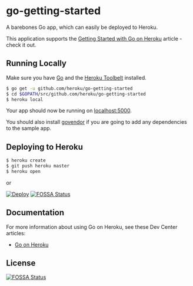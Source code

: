 # go-getting-started

A barebones Go app, which can easily be deployed to Heroku.

This application supports the [Getting Started with Go on Heroku](https://devcenter.heroku.com/articles/getting-started-with-go) article - check it out.

## Running Locally

Make sure you have [Go](http://golang.org/doc/install) and the [Heroku Toolbelt](https://toolbelt.heroku.com/) installed.

```sh
$ go get -u github.com/heroku/go-getting-started
$ cd $GOPATH/src/github.com/heroku/go-getting-started
$ heroku local
```

Your app should now be running on [localhost:5000](http://localhost:5000/).

You should also install [govendor](https://github.com/kardianos/govendor) if you are going to add any dependencies to the sample app.

## Deploying to Heroku

```sh
$ heroku create
$ git push heroku master
$ heroku open
```

or

[![Deploy](https://www.herokucdn.com/deploy/button.png)](https://heroku.com/deploy)
[![FOSSA Status](https://app.fossa.com/api/projects/git%2Bgithub.com%2Fultraauth%2Fgolang_openidconnect_starter_app.svg?type=shield)](https://app.fossa.com/projects/git%2Bgithub.com%2Fultraauth%2Fgolang_openidconnect_starter_app?ref=badge_shield)


## Documentation

For more information about using Go on Heroku, see these Dev Center articles:

- [Go on Heroku](https://devcenter.heroku.com/categories/go)


## License
[![FOSSA Status](https://app.fossa.com/api/projects/git%2Bgithub.com%2Fultraauth%2Fgolang_openidconnect_starter_app.svg?type=large)](https://app.fossa.com/projects/git%2Bgithub.com%2Fultraauth%2Fgolang_openidconnect_starter_app?ref=badge_large)